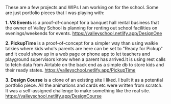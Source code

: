 These are a few projects and WIPs I am working on for the school. Some are just portfolio pieces that I was playing with:

**1. VS Events** is a proof-of-concept for a banquet hall rental business that the owner of Valley School is planning for renting out school facilities on evenings/weekends for events.
https://valleyschool.netlify.app/DesignOne

**2. PickupTime** is a proof-of-concept for a simpler way than using walkie talkies where kids who's parents are here can be set to "Ready for Pickup" and it could show up in a web page or phone app to let teachers and playground supervisors know when a parent has arrived.It is using rest calls to fetch data from Airtable on the back end as a simple db to store kids and their ready states.
https://valleyschool.netlify.app/PickupTime

**3. Design Course** is a clone of an existing site I liked. I built it as a potential portfolio piece. All the animations and cards etc were written from scratch. It was a self-assigned challenge to make something like the real site.
https://valleyschool.netlify.app/DesignCourse
